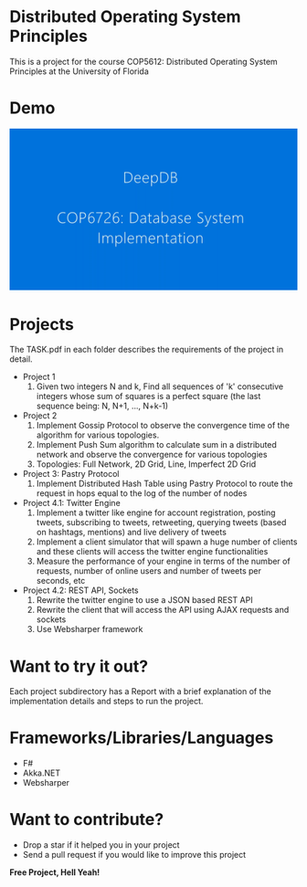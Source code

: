 
# Distributed Operating System Principles

This is a project for the course COP5612: Distributed Operating System Principles at the University of Florida

# Demo
[![Demo](https://github.com/deepbodra97/Database-System-Implementation/blob/master/P5:%20DeepDB/Database%20System%20Implementation%20(Demo).mp4%20-%20VLC%20media%20player%2024-04-2020%2000_08_41.png)](https://youtu.be/GNNfJR-8mD8)

# Projects
The TASK.pdf in each folder describes the requirements of the project in detail.
- Project 1
    1. Given two integers N and k, Find all sequences of 'k' consecutive integers whose sum of squares is a perfect square (the last sequence being: N, N+1, ..., N+k-1)
- Project 2
    1. Implement Gossip Protocol to observe the convergence time of the algorithm for various topologies.
    2. Implement Push Sum algorithm to calculate sum in a distributed network and observe the convergence for various topologies
    3. Topologies: Full Network, 2D Grid, Line, Imperfect 2D Grid 
- Project 3: Pastry Protocol
    1. Implement Distributed Hash Table using Pastry Protocol to route the request in hops equal to the log of the number of nodes
- Project 4.1: Twitter Engine
    1. Implement a twitter like engine for account registration, posting tweets, subscribing to tweets, retweeting, querying tweets (based on hashtags, mentions) and live delivery of tweets
    2. Implement a client simulator that will spawn a huge number of clients and these clients will access the twitter engine functionalities
    3. Measure the performance of your engine in terms of the number of requests, number of online users and number of tweets per seconds, etc
 - Project 4.2: REST API, Sockets
     1. Rewrite the twitter engine to use a JSON based REST API
     2. Rewrite the client that will access the API using AJAX requests and sockets 
     3. Use Websharper framework

# Want to try it out?

Each project subdirectory has a Report with a brief explanation of the implementation details and steps to run the project.

# Frameworks/Libraries/Languages
- F#
- Akka.NET
- Websharper

# Want to contribute?
- Drop a star if it helped you in your project
- Send a pull request if you would like to improve this project

**Free Project, Hell Yeah!**